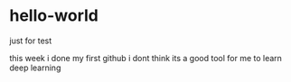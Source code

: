 # hello-world
just for test

this week 
i done my first github
i dont think its a good tool for me to learn deep learning
